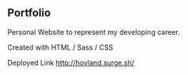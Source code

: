 ## Portfolio

Personal Website to represent my developing career.

Created with HTML / Sass / CSS

Deployed Link http://hovland.surge.sh/


